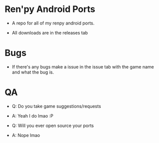 # Ren'py Android Ports

* A repo for all of my renpy android ports.

* All downloads are in the releases tab

# Bugs

* If there's any bugs make a issue in the issue tab with the game name and what the bug is.

# QA

* Q: Do you take game suggestions/requests
-  A: Yeah I do lmao :P

* Q: Will you ever open source your ports
-  A: Nope lmao
